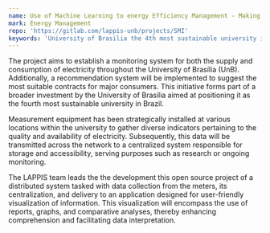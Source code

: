 ```yaml
---
name: Use of Machine Learning to energy Efficiency Management - Making the University of Brasilia the 4th most sustainable university in Brazil
mark: Energy Management
repo: 'https://gitlab.com/lappis-unb/projects/SMI'
keywords: 'University of Brasilia the 4th most sustainable university in Brazil, IoT, Distributed Systems, Energy Monitoring, DevOps, DataViz'
---
```

The project aims to establish a monitoring system for both the supply and consumption of electricity throughout the University of Brasília (UnB). Additionally, a recommendation system will be implemented to suggest the most suitable contracts for major consumers. This initiative forms part of a broader investment by the University of Brasilia aimed at positioning it as the fourth most sustainable university in Brazil.

Measurement equipment has been strategically installed at various locations within the university to gather diverse indicators pertaining to the quality and availability of electricity. Subsequently, this data will be transmitted across the network to a centralized system responsible for storage and accessibility, serving purposes such as research or ongoing monitoring.

The LAPPIS team leads the the development this open source project of a distributed system tasked with data collection from the meters, its centralization, and delivery to an application designed for user-friendly visualization of information. This visualization will encompass the use of reports, graphs, and comparative analyses, thereby enhancing comprehension and facilitating data interpretation.